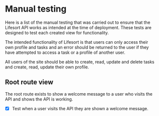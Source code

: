 # Manual testing

Here is a list of the manual testing that was carried out to ensure that the Lifesort API works as intended at the time of deployment. These tests are designed to test each created view for functionality.

The intended functionality of Lifesort is that users can only access their own profile and tasks and an error should be returned to the user if they have attempted to access a task or a profile of another user.

All users of the site should be able to create, read, update and delete tasks and create, read, update their own profile.

## Root route view

The root route exists to show a welcome message to a user who visits the API and shows the API is working.

- [x] Test when a user visits the API they are shown a welcome message.